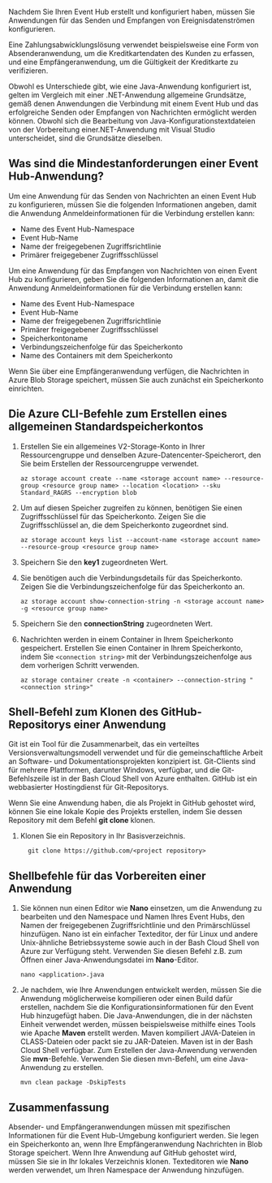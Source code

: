 Nachdem Sie Ihren Event Hub erstellt und konfiguriert haben, müssen Sie Anwendungen für das Senden und Empfangen von Ereignisdatenströmen konfigurieren.

Eine Zahlungsabwicklungslösung verwendet beispielsweise eine Form von Absenderanwendung, um die Kreditkartendaten des Kunden zu erfassen, und eine Empfängeranwendung, um die Gültigkeit der Kreditkarte zu verifizieren.

Obwohl es Unterschiede gibt, wie eine Java-Anwendung konfiguriert ist, gelten im Vergleich mit einer .NET-Anwendung allgemeine Grundsätze, gemäß denen Anwendungen die Verbindung mit einem Event Hub und das erfolgreiche Senden oder Empfangen von Nachrichten ermöglicht werden können. Obwohl sich die Bearbeitung von Java-Konfigurationstextdateien von der Vorbereitung einer.NET-Anwendung mit Visual Studio unterscheidet, sind die Grundsätze dieselben.

## <a name="what-are-the-minimum-event-hub-application-requirements"></a>Was sind die Mindestanforderungen einer Event Hub-Anwendung?

Um eine Anwendung für das Senden von Nachrichten an einen Event Hub zu konfigurieren, müssen Sie die folgenden Informationen angeben, damit die Anwendung Anmeldeinformationen für die Verbindung erstellen kann:

- Name des Event Hub-Namespace
- Event Hub-Name
- Name der freigegebenen Zugriffsrichtlinie
- Primärer freigegebener Zugriffsschlüssel

Um eine Anwendung für das Empfangen von Nachrichten von einen Event Hub zu konfigurieren, geben Sie die folgenden Informationen an, damit die Anwendung Anmeldeinformationen für die Verbindung erstellen kann:

- Name des Event Hub-Namespace
- Event Hub-Name
- Name der freigegebenen Zugriffsrichtlinie
- Primärer freigegebener Zugriffsschlüssel
- Speicherkontoname
- Verbindungszeichenfolge für das Speicherkonto
- Name des Containers mit dem Speicherkonto

Wenn Sie über eine Empfängeranwendung verfügen, die Nachrichten in Azure Blob Storage speichert, müssen Sie auch zunächst ein Speicherkonto einrichten.

## <a name="the-azure-cli-commands-for-creating-a-general-purpose-standard-storage-account"></a>Die Azure CLI-Befehle zum Erstellen eines allgemeinen Standardspeicherkontos

1. Erstellen Sie ein allgemeines V2-Storage-Konto in Ihrer Ressourcengruppe und denselben Azure-Datencenter-Speicherort, den Sie beim Erstellen der Ressourcengruppe verwendet.

    ```azurecli
    az storage account create --name <storage account name> --resource-group <resource group name> --location <location> --sku Standard_RAGRS --encryption blob
    ```

1. Um auf diesen Speicher zugreifen zu können, benötigen Sie einen Zugriffsschlüssel für das Speicherkonto. Zeigen Sie die Zugriffsschlüssel an, die dem Speicherkonto zugeordnet sind.

    ```azurecli
    az storage account keys list --account-name <storage account name> --resource-group <resource group name>
    ```

1. Speichern Sie den **key1** zugeordneten Wert.

1. Sie benötigen auch die Verbindungsdetails für das Speicherkonto. Zeigen Sie die Verbindungszeichenfolge für das Speicherkonto an.

    ```azurecli
    az storage account show-connection-string -n <storage account name> -g <resource group name>
    ```

1. Speichern Sie den **connectionString** zugeordneten Wert.

1. Nachrichten werden in einem Container in Ihrem Speicherkonto gespeichert. Erstellen Sie einen Container in Ihrem Speicherkonto, indem Sie `<connection string>` mit der Verbindungszeichenfolge aus dem vorherigen Schritt verwenden.

    ```azurecli
    az storage container create -n <container> --connection-string "<connection string>"
    ```

## <a name="shell-command-for-cloning-an-application-github-repository"></a>Shell-Befehl zum Klonen des GitHub-Repositorys einer Anwendung

Git ist ein Tool für die Zusammenarbeit, das ein verteiltes Versionsverwaltungsmodell verwendet und für die gemeinschaftliche Arbeit an Software- und Dokumentationsprojekten konzipiert ist. Git-Clients sind für mehrere Plattformen, darunter Windows, verfügbar, und die Git-Befehlszeile ist in der Bash Cloud Shell von Azure enthalten. GitHub ist ein webbasierter Hostingdienst für Git-Repositorys. 

Wenn Sie eine Anwendung haben, die als Projekt in GitHub gehostet wird, können Sie eine lokale Kopie des Projekts erstellen, indem Sie dessen Repository mit dem Befehl **git clone** klonen.

1. Klonen Sie ein Repository in Ihr Basisverzeichnis.

    ```azurecli
      git clone https://github.com/<project repository>
    ```

## <a name="shell-commands-for-preparing-an-application"></a>Shellbefehle für das Vorbereiten einer Anwendung

1. Sie können nun einen Editor wie **Nano** einsetzen, um die Anwendung zu bearbeiten und den Namespace und Namen Ihres Event Hubs, den Namen der freigegebenen Zugriffsrichtlinie und den Primärschlüssel hinzufügen. Nano ist ein einfacher Texteditor, der für Linux und andere Unix-ähnliche Betriebssysteme sowie auch in der Bash Cloud Shell von Azure zur Verfügung steht. Verwenden Sie diesen Befehl z.B. zum Öffnen einer Java-Anwendungsdatei im **Nano**-Editor.

    ```azurecli
    nano <application>.java
    ```

1. Je nachdem, wie Ihre Anwendungen entwickelt werden, müssen Sie die Anwendung möglicherweise kompilieren oder einen Build dafür erstellen, nachdem Sie die Konfigurationsinformationen für den Event Hub hinzugefügt haben. Die Java-Anwendungen, die in der nächsten Einheit verwendet werden, müssen beispielsweise mithilfe eines Tools wie Apache **Maven** erstellt werden. Maven kompiliert JAVA-Dateien in CLASS-Dateien oder packt sie zu JAR-Dateien. Maven ist in der Bash Cloud Shell verfügbar. Zum Erstellen der Java-Anwendung verwenden Sie **mvn**-Befehle. Verwenden Sie diesen mvn-Befehl, um eine Java-Anwendung zu erstellen.

    ```azurecli
    mvn clean package -DskipTests
    ```

## <a name="summary"></a>Zusammenfassung

Absender- und Empfängeranwendungen müssen mit spezifischen Informationen für die Event Hub-Umgebung konfiguriert werden. Sie legen ein Speicherkonto an, wenn Ihre Empfängeranwendung Nachrichten in Blob Storage speichert. Wenn Ihre Anwendung auf GitHub gehostet wird, müssen Sie sie in Ihr lokales Verzeichnis klonen. Texteditoren wie **Nano** werden verwendet, um Ihren Namespace der Anwendung hinzufügen.